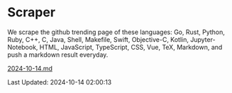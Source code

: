 # Scraper

We scrape the github trending page of these languages: Go, Rust, Python, Ruby, C++, C, Java, Shell, Makefile, Swift, Objective-C, Kotlin, Jupyter-Notebook, HTML, JavaScript, TypeScript, CSS, Vue, TeX, Markdown, and push a markdown result everyday.

[2024-10-14.md](https://github.com/cumthxy/github-trending-backup/blob/master/2024-10-14.md)

Last Updated: 2024-10-14 02:00:13